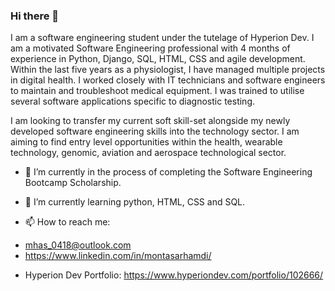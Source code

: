 ### Hi there 👋

I am a software engineering student under the tutelage of Hyperion Dev. I am a motivated Software Engineering professional with 4 months of experience in Python, Django, SQL, HTML, CSS and agile development. Within the last five years as a physiologist, I have managed multiple projects in digital health. I worked closely with IT technicians and software engineers to maintain and troubleshoot medical equipment. I was trained to utilise several software applications specific to diagnostic testing.

I am looking to transfer my current soft skill-set alongside my newly developed software engineering skills into the technology sector. I am aiming to find entry level opportunities within the health, wearable technology, genomic, aviation and aerospace technological sector.

- 🔭 I’m currently in the process of completing the Software Engineering Bootcamp Scholarship.
- 🌱 I’m currently learning python, HTML, CSS and SQL.

- 📫 How to reach me: 
* mhas_0418@outlook.com
* https://www.linkedin.com/in/montasarhamdi/

- Hyperion Dev Portfolio: https://www.hyperiondev.com/portfolio/102666/
